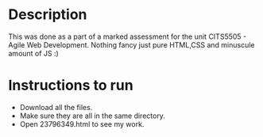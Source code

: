 # Description
This was done as a part of a marked assessment for the unit CITS5505 - Agile Web Development. Nothing fancy just pure HTML,CSS and minuscule amount of JS :)

# Instructions to run
* Download all the files.
* Make sure they are all in the same directory.
* Open 23796349.html to see my work.
  
